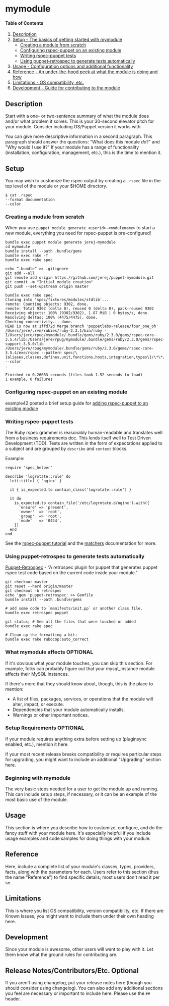# mymodule

#### Table of Contents

1. [Description](#description)
1. [Setup - The basics of getting started with mymodule](#setup)
    * [Creating a module from scratch](#creating-a-module-from-scratch)
    * [Configuring rspec-puppet on an existing module](#configuring-rspec-puppet-on-an-existing-module)
    * [Writing rspec-puppet tests](#writing-rspec-puppet-tests)
    * [Using puppet-retrospec to generate tests automatically](#using-puppet-retrospec-to-generate-tests-automatically)
1. [Usage - Configuration options and additional functionality](#usage)
1. [Reference - An under-the-hood peek at what the module is doing and how](#reference)
1. [Limitations - OS compatibility, etc.](#limitations)
1. [Development - Guide for contributing to the module](#development)

## Description

Start with a one- or two-sentence summary of what the module does and/or what
problem it solves. This is your 30-second elevator pitch for your module.
Consider including OS/Puppet version it works with.

You can give more descriptive information in a second paragraph. This paragraph
should answer the questions: "What does this module *do*?" and "Why would I use
it?" If your module has a range of functionality (installation, configuration,
management, etc.), this is the time to mention it.

## Setup

You may wish to customize the rspec output by creating a `.rspec` file in the
top level of the module or your $HOME directory.

```
$ cat .rspec
--format documentation
--color
```

### Creating a module from scratch

When you use `puppet module generate <userid>-<modulename>` to
start a new module, everything you need for rspec-puppet is
pre-configured!

```
bundle exec puppet module generate jerej-mymodule
cd mymodule
bundle install --path .bundle/gems
bundle exec rake -T
bundle exec rake spec

echo “.bundle” >> .gitignore
git add --all
git remote add origin https://github.com/jerej/puppet-mymodule.git
git commit -m "Initial module creation"
git push --set-upstream origin master

bundle exec rake spec
Cloning into 'spec/fixtures/modules/stdlib'...
remote: Counting objects: 9302, done.
remote: Total 9302 (delta 0), reused 0 (delta 0), pack-reused 9302
Receiving objects: 100% (9302/9302), 1.87 MiB | 0 bytes/s, done.
Resolving deltas: 100% (4475/4475), done.
Checking connectivity... done.
HEAD is now at 1ffd72d Merge branch 'puppetlabs-release/four_one_oh'
/Users/jere/.rvm/rubies/ruby-2.3.1/bin/ruby -I/Users/jere/rpug/mymodule/.bundle/gems/ruby/2.3.0/gems/rspec-core-3.5.4/lib:/Users/jere/rpug/mymodule/.bundle/gems/ruby/2.3.0/gems/rspec-support-3.5.0/lib /Users/jere/rpug/mymodule/.bundle/gems/ruby/2.3.0/gems/rspec-core-3.5.4/exe/rspec --pattern spec/\{aliases,classes,defines,unit,functions,hosts,integration,types\}/\*\*/\*_spec.rb --color
.

Finished in 0.26083 seconds (files took 1.52 seconds to load)
1 example, 0 failures
```

### Configuring rspec-puppet on an existing module

example42 posted a brief setup guide for [adding rspec-puppet to an existing
module](http://www.example42.com/2017/01/30/rspec-on-existing-code/)

### Writing rspec-puppet tests

The Ruby rspec grammer is reasonably human-readable and translates well from a
business requirements doc.  This lends itself well to Test Driven Development
(TDD).  Tests are written in the form of expectations applied to a subject and
are grouped by `describe` and `context` blocks.

Example:
```
require 'spec_helper'

describe 'logrotate::rule' do
  let(:title) { 'nginx' }

  it { is_expected.to contain_class('logrotate::rule') }

  it do
    is_expected.to contain_file('/etc/logrotate.d/nginx').with({
      'ensure' => 'present',
      'owner'  => 'root',
      'group'  => 'root',
      'mode'   => '0444',
    })
  end
end
```

See the [rspec-puppet tutorial](http://rspec-puppet.com/tutorial/) and the
[matchers](http://rspec-puppet.com/matchers/) documentation for more.

### Using puppet-retrospec to generate tests automatically

[Puppet-Retrospec](https://github.com/nwops/puppet-retrospec) - “A retrospec
plugin for puppet that generates puppet rspec test code based on the current
code inside your module.”

```
git checkout master
git reset --hard origin/master
git checkout -b retrospec
echo ‘gem 'puppet-retrospec' >> Gemfile
bundle install --path .bundle/gems

# add some code to `manifests/init.pp` or another class file.
bundle exec retrospec puppet

git status; # See all the files that were touched or added
bundle exec rake spec

# Clean up the formatting a bit:
bundle exec rake rubocop:auto_correct

```

### What mymodule affects **OPTIONAL**

If it's obvious what your module touches, you can skip this section. For
example, folks can probably figure out that your mysql_instance module affects
their MySQL instances.

If there's more that they should know about, though, this is the place to mention:

* A list of files, packages, services, or operations that the module will alter,
  impact, or execute.
* Dependencies that your module automatically installs.
* Warnings or other important notices.

### Setup Requirements **OPTIONAL**

If your module requires anything extra before setting up (pluginsync enabled,
etc.), mention it here.

If your most recent release breaks compatibility or requires particular steps
for upgrading, you might want to include an additional "Upgrading" section
here.

### Beginning with mymodule

The very basic steps needed for a user to get the module up and running. This
can include setup steps, if necessary, or it can be an example of the most
basic use of the module.

## Usage

This section is where you describe how to customize, configure, and do the
fancy stuff with your module here. It's especially helpful if you include usage
examples and code samples for doing things with your module.

## Reference

Here, include a complete list of your module's classes, types, providers,
facts, along with the parameters for each. Users refer to this section (thus
the name "Reference") to find specific details; most users don't read it per
se.

## Limitations

This is where you list OS compatibility, version compatibility, etc. If there
are Known Issues, you might want to include them under their own heading here.

## Development

Since your module is awesome, other users will want to play with it. Let them
know what the ground rules for contributing are.

## Release Notes/Contributors/Etc. **Optional**

If you aren't using changelog, put your release notes here (though you should
consider using changelog). You can also add any additional sections you feel
are necessary or important to include here. Please use the `## ` header.


